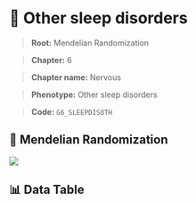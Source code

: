 # 🧪 Other sleep disorders

> **Root:** Mendelian Randomization

> **Chapter:** 6  

> **Chapter name:** Nervous

> **Phenotype:** Other sleep disorders  

> **Code:** `G6_SLEEPDISOTH`

## 🧬 Mendelian Randomization  

<img src="/MR/Figures/Forward/G6_SLEEPDISOTH.png"/>

## 📊 Data Table

<CsvTableMRF src="/MR_Data/Forward/G6_SLEEPDISOTH.csv"/>
